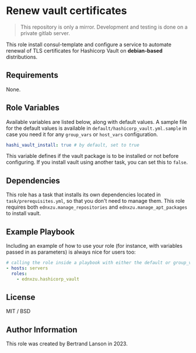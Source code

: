 Renew vault certificates
=========
> This repository is only a mirror. Development and testing is done on a private gitlab server.

This role install consul-template and configure a service to automate renewal of TLS certificates for Hashicorp Vault on **debian-based** distributions.

Requirements
------------

None.

Role Variables
--------------
Available variables are listed below, along with default values. A sample file for the default values is available in `default/hashicorp_vault.yml.sample` in case you need it for any `group_vars` or `host_vars` configuration.

```yaml
hashi_vault_install: true # by default, set to true
```
This variable defines if the vault package is to be installed or not before configuring. If you install vault using another task, you can set this to `false`.

Dependencies
------------

This role has a task that installs its own dependencies located in `task/prerequisites.yml`, so that you don't need to manage them. This role requires both `ednxzu.manage_repositories` and `ednxzu.manage_apt_packages` to install vault.

Example Playbook
----------------

Including an example of how to use your role (for instance, with variables passed in as parameters) is always nice for users too:
```yaml
# calling the role inside a playbook with either the default or group_vars/host_vars
- hosts: servers
  roles:
    - ednxzu.hashicorp_vault
```

License
-------

MIT / BSD

Author Information
------------------

This role was created by Bertrand Lanson in 2023.
